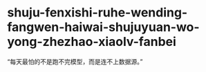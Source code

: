# shuju-fenxishi-ruhe-wending-fangwen-haiwai-shujuyuan-wo-yong-zhezhao-xiaolv-fanbei
“每天最怕的不是跑不完模型，而是连不上数据源。”
